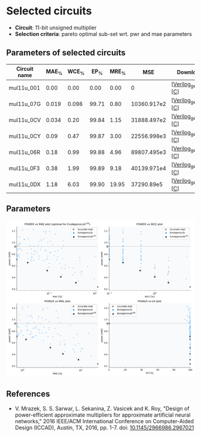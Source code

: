 
Selected circuits
===================
 - **Circuit**: 11-bit unsigned multiplier
 - **Selection criteria**: pareto optimal sub-set wrt. pwr and mae parameters

Parameters of selected circuits
----------------------------

| Circuit name | MAE<sub>%</sub> | WCE<sub>%</sub> | EP<sub>%</sub> | MRE<sub>%</sub> | MSE | Download |
| --- |  --- | --- | --- | --- | --- | --- | 
| mul11u_001 | 0.00 | 0.00 | 0.00 | 0.00 | 0 |  [[Verilog<sub>generic</sub>](mul11u_001.v)]  [[C](mul11u_001.c)] |
| mul11u_07G | 0.019 | 0.098 | 99.71 | 0.80 | 10360.917e2 |  [[Verilog<sub>generic</sub>](mul11u_07G.v)]  [[C](mul11u_07G.c)] |
| mul11u_0CV | 0.034 | 0.20 | 99.84 | 1.15 | 31888.497e2 |  [[Verilog<sub>generic</sub>](mul11u_0CV.v)]  [[C](mul11u_0CV.c)] |
| mul11u_0CY | 0.09 | 0.47 | 99.87 | 3.00 | 22556.998e3 |  [[Verilog<sub>generic</sub>](mul11u_0CY.v)]  [[C](mul11u_0CY.c)] |
| mul11u_06R | 0.18 | 0.99 | 99.88 | 4.96 | 89807.495e3 |  [[Verilog<sub>generic</sub>](mul11u_06R.v)]  [[C](mul11u_06R.c)] |
| mul11u_0F3 | 0.38 | 1.99 | 99.89 | 9.18 | 40139.971e4 |  [[Verilog<sub>generic</sub>](mul11u_0F3.v)]  [[C](mul11u_0F3.c)] |
| mul11u_0DX | 1.18 | 6.03 | 99.90 | 19.95 | 37290.89e5 |  [[Verilog<sub>generic</sub>](mul11u_0DX.v)]  [[C](mul11u_0DX.c)] |
    
Parameters
--------------
![Parameters figure](fig.png)

References
--------------
   - V. Mrazek, S. S. Sarwar, L. Sekanina, Z. Vasicek and K. Roy, "Design of power-efficient approximate multipliers for approximate artificial neural networks," 2016 IEEE/ACM International Conference on Computer-Aided Design (ICCAD), Austin, TX, 2016, pp. 1-7. doi: [10.1145/2966986.2967021](https://dx.doi.org/10.1145/2966986.2967021)

             